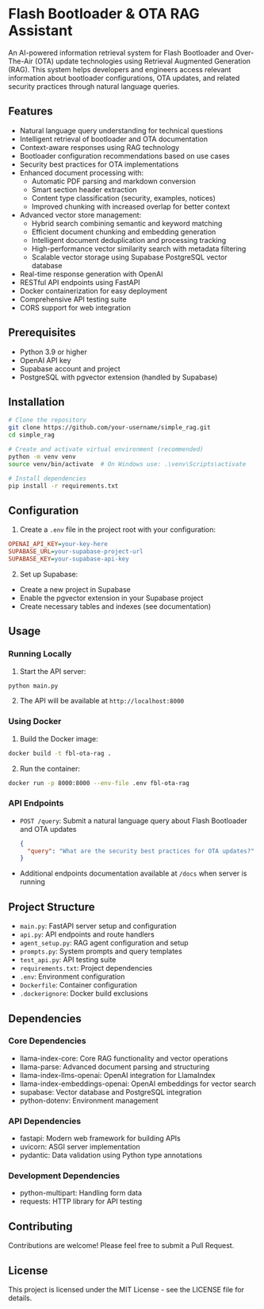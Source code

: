 # Flash Bootloader & OTA RAG Assistant

An AI-powered information retrieval system for Flash Bootloader and Over-The-Air (OTA) update technologies using Retrieval Augmented Generation (RAG). This system helps developers and engineers access relevant information about bootloader configurations, OTA updates, and related security practices through natural language queries.

## Features
- Natural language query understanding for technical questions
- Intelligent retrieval of bootloader and OTA documentation
- Context-aware responses using RAG technology
- Bootloader configuration recommendations based on use cases
- Security best practices for OTA implementations
- Enhanced document processing with:
  - Automatic PDF parsing and markdown conversion
  - Smart section header extraction
  - Content type classification (security, examples, notices)
  - Improved chunking with increased overlap for better context
- Advanced vector store management:
  - Hybrid search combining semantic and keyword matching
  - Efficient document chunking and embedding generation
  - Intelligent document deduplication and processing tracking
  - High-performance vector similarity search with metadata filtering
  - Scalable vector storage using Supabase PostgreSQL vector database
- Real-time response generation with OpenAI
- RESTful API endpoints using FastAPI
- Docker containerization for easy deployment
- Comprehensive API testing suite
- CORS support for web integration

## Prerequisites
- Python 3.9 or higher
- OpenAI API key
- Supabase account and project
- PostgreSQL with pgvector extension (handled by Supabase)

## Installation
```bash
# Clone the repository
git clone https://github.com/your-username/simple_rag.git
cd simple_rag

# Create and activate virtual environment (recommended)
python -m venv venv
source venv/bin/activate  # On Windows use: .\venv\Scripts\activate

# Install dependencies
pip install -r requirements.txt
```

## Configuration
1. Create a `.env` file in the project root with your configuration:
```ini
OPENAI_API_KEY=your-key-here
SUPABASE_URL=your-supabase-project-url
SUPABASE_KEY=your-supabase-api-key
```

2. Set up Supabase:
- Create a new project in Supabase
- Enable the pgvector extension in your Supabase project
- Create necessary tables and indexes (see documentation)

## Usage

### Running Locally
1. Start the API server:
```bash
python main.py
```

2. The API will be available at `http://localhost:8000`

### Using Docker
1. Build the Docker image:
```bash
docker build -t fbl-ota-rag .
```

2. Run the container:
```bash
docker run -p 8000:8000 --env-file .env fbl-ota-rag
```

### API Endpoints
- `POST /query`: Submit a natural language query about Flash Bootloader and OTA updates
  ```json
  {
    "query": "What are the security best practices for OTA updates?"
  }
  ```

- Additional endpoints documentation available at `/docs` when server is running

## Project Structure
- `main.py`: FastAPI server setup and configuration
- `api.py`: API endpoints and route handlers
- `agent_setup.py`: RAG agent configuration and setup
- `prompts.py`: System prompts and query templates
- `test_api.py`: API testing suite
- `requirements.txt`: Project dependencies
- `.env`: Environment configuration
- `Dockerfile`: Container configuration
- `.dockerignore`: Docker build exclusions

## Dependencies
### Core Dependencies
- llama-index-core: Core RAG functionality and vector operations
- llama-parse: Advanced document parsing and structuring
- llama-index-llms-openai: OpenAI integration for LlamaIndex
- llama-index-embeddings-openai: OpenAI embeddings for vector search
- supabase: Vector database and PostgreSQL integration
- python-dotenv: Environment management

### API Dependencies
- fastapi: Modern web framework for building APIs
- uvicorn: ASGI server implementation
- pydantic: Data validation using Python type annotations

### Development Dependencies
- python-multipart: Handling form data
- requests: HTTP library for API testing

## Contributing
Contributions are welcome! Please feel free to submit a Pull Request.

## License
This project is licensed under the MIT License - see the LICENSE file for details.
